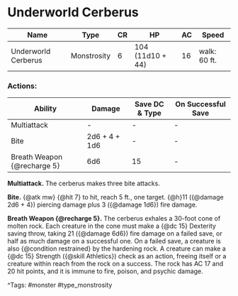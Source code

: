 # Underworld Cerberus

| Name | Type | CR | HP | AC | Speed |
|------|------|----|----|----|-------|
| Underworld Cerberus | Monstrosity | 6 | 104 (11d10 + 44) | 16 | walk: 60 ft. |

### Actions:

| Ability | Damage | Save DC & Type | On Successful Save |
|---------|--------|----------------|--------------------|
| Multiattack | - | - | - |
| Bite | 2d6 + 4 + 1d6 | - | - |
| Breath Weapon {@recharge 5} | 6d6 | 15 | - |


**Multiattack.** The cerberus makes three bite attacks.

**Bite.** {@atk mw} {@hit 7} to hit, reach 5 ft., one target. {@h}11 ({@damage 2d6 + 4}) piercing damage plus 3 ({@damage 1d6}) fire damage.

**Breath Weapon {@recharge 5}.** The cerberus exhales a 30-foot cone of molten rock. Each creature in the cone must make a {@dc 15} Dexterity saving throw, taking 21 ({@damage 6d6}) fire damage on a failed save, or half as much damage on a successful one. On a failed save, a creature is also {@condition restrained} by the hardening rock. A creature can make a {@dc 15} Strength ({@skill Athletics}) check as an action, freeing itself or a creature within reach from the rock on a success. The rock has AC 17 and 20 hit points, and it is immune to fire, poison, and psychic damage.

^Tags: #monster #type_monstrosity